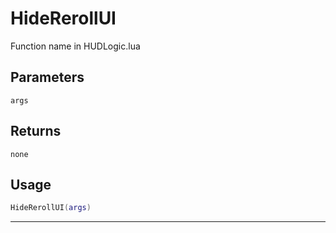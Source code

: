 # HideRerollUI
Function name in HUDLogic.lua
## Parameters
`args`
## Returns
`none`
## Usage
```lua
HideRerollUI(args)
```
---
